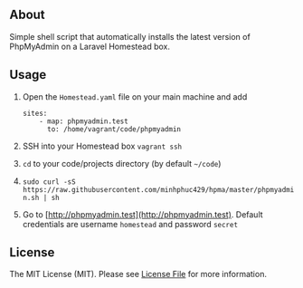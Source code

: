 ## About

Simple shell script that automatically installs the latest version of PhpMyAdmin
on a Laravel Homestead box.

## Usage

1. Open the `Homestead.yaml` file on your main machine and add
    ```
    sites:
        - map: phpmyadmin.test
          to: /home/vagrant/code/phpmyadmin
    ```

2. SSH into your Homestead box `vagrant ssh`

3. `cd` to your code/projects directory (by default `~/code`)
   
4. `sudo curl -sS https://raw.githubusercontent.com/minhphuc429/hpma/master/phpmyadmin.sh | sh`

5. Go to [http://phpmyadmin.test](http://phpmyadmin.test). Default credentials are username `homestead` and password `secret`

## License

The MIT License (MIT). Please see [License File](LICENSE.md) for more information.
